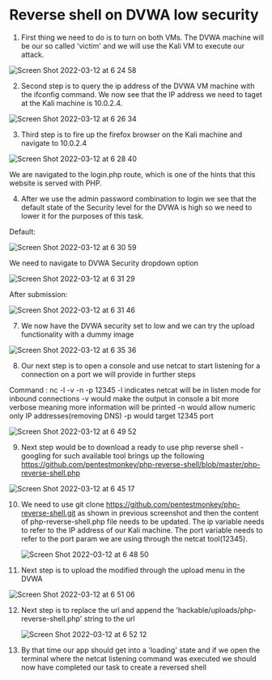 # Reverse shell on DVWA low security

1. First thing we need to do is to turn on both VMs. The DVWA machine will be our so called 'victim' and we will use the Kali VM to execute our attack.

![Screen Shot 2022-03-12 at 6 24 58](https://user-images.githubusercontent.com/18306338/158039450-712ec43d-fda4-4d77-bf38-0de175135ed6.png)

2. Second step is to query the ip address of the DVWA VM machine with the ifconfig command.
   We now see that the IP address we need to taget at the Kali machine is 10.0.2.4.

![Screen Shot 2022-03-12 at 6 26 34](https://user-images.githubusercontent.com/18306338/158039479-cd9b8278-c8e5-4b63-93b1-e2f268368fa3.png)

3. Third step is to fire up the firefox browser on the Kali machine and navigate to 10.0.2.4

![Screen Shot 2022-03-12 at 6 28 40](https://user-images.githubusercontent.com/18306338/158039524-72453e7f-1b84-42ad-9b13-21ca5f8af5b0.png)

 We are navigated to the login.php route, which is one of the hints that this website is served with PHP.

4. After we use the admin password combination to login we see that the default state of the Security level for the DVWA is high so we need to lower it for the purposes of this task.

Default:

![Screen Shot 2022-03-12 at 6 30 59](https://user-images.githubusercontent.com/18306338/158039594-c256b504-4f5f-4d87-b19f-d21068efea6b.png)

We need to navigate to DVWA Security dropdown option

![Screen Shot 2022-03-12 at 6 31 29](https://user-images.githubusercontent.com/18306338/158039768-073542fd-7919-463d-a6cc-b8e879e2c9db.png)

After submission:

![Screen Shot 2022-03-12 at 6 31 46](https://user-images.githubusercontent.com/18306338/158039813-7d917726-84b9-4394-83b1-77f8e66b4a59.png)

7. We now have the DVWA security set to low and we can try the upload functionality with a dummy image

![Screen Shot 2022-03-12 at 6 35 36](https://user-images.githubusercontent.com/18306338/158039842-d509dcc3-7fdf-423e-87d5-11c96855c880.png)

8. Our next step is to open a console and use netcat to start listening for a connection on a port we will provide in further steps

Command : nc -l -v -n -p 12345
-l indicates netcat will be in listen mode for inbound connections
-v would make the output in console a bit more verbose meaning more information will be printed
-n would allow numeric only IP addresses(removing DNS)
-p would target 12345 port

![Screen Shot 2022-03-12 at 6 49 52](https://user-images.githubusercontent.com/18306338/158039866-1fc332be-a4d9-405c-b9e7-85157db809e4.png)

9. Next step would be to download a ready to use php reverse shell - googling for such available tool brings up the following  
   https://github.com/pentestmonkey/php-reverse-shell/blob/master/php-reverse-shell.php
   
![Screen Shot 2022-03-12 at 6 45 17](https://user-images.githubusercontent.com/18306338/158039880-d86492b4-3636-4916-a2c8-e42d2a0a8c16.png)

10. We need to use git clone https://github.com/pentestmonkey/php-reverse-shell.git as shown in previous screenshot and then the content of
    php-reverse-shell.php file needs to be updated. The ip variable needs to refer to the IP address of our Kali machine.
    The port variable needs to refer to the port param we are using through the netcat tool(12345).
    
    ![Screen Shot 2022-03-12 at 6 48 50](https://user-images.githubusercontent.com/18306338/158039901-692d39d9-f53b-43f9-ae3d-8d065e487121.png)

11. Next step is to upload the modified through the upload menu in the DVWA

![Screen Shot 2022-03-12 at 6 51 06](https://user-images.githubusercontent.com/18306338/158039920-a8bd07fb-4b9d-4a57-860f-73015bbb4a7b.png)

12. Next step is to replace the url and append the 'hackable/uploads/php-reverse-shell.php' string to the url
    
    ![Screen Shot 2022-03-12 at 6 52 12](https://user-images.githubusercontent.com/18306338/158039937-2d21120f-17bc-4117-a2a5-5649c911d887.png)

13. By that time our app should get into a 'loading' state and if we open the terminal where the netcat listening command was executed we should 
    now have completed our task to create a reversed shell
    
    
